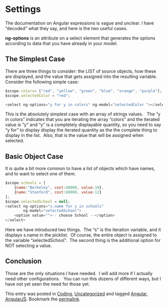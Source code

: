 #  Settings

The documentation on Angular expressions is vague and unclear.  I have “decoded” what they say, and here is the two useful cases.  

**ng-options** is an attribute on a select element that generates the options according to data that you have already in your model.

## The Simplest Case

There are three things to consider: the LIST of source objects, how these are displayed, and the value that gets assigned into the resulting variable.  Consider the following simple case:

```js
$scope.colors= ["red", "yellow", "green", "blue", "orange", "purple"];
$scope.selectedColor = "red";

<select ng-options="y for y in colors" ng-model="selectedColor "></select>
```


This is the absolutely simplest case with an array of strings values.   The “y in colors” indicates that you are iterating the array “colors” and the iterated value is “y” and “y” is a completely displayable quantity, so you need to say “y for” to display display the iterated quantity as the the complete thing to display in the list.  Also, that is the value that will be assigned when selected.

## Basic Object Case

It is quite a bit more common to have a list of objects which have names, and to want to select one of them.

```js
$scope.schools = [
    {name:"Berkeley", cost:40000, value:10},
    {name:"Stanford", cost:60000, value:12}
];
$scope.selectedSchool = null;
<select ng-options="s.name for s in schools"
        ng-model="selectedSchool">
    <option value="">-- choose School --</option>
</select>
```


Here we have introduced two things.  The “s” is the iteration variable, and it displays s.name in the picklist.  Of course, the entire object is assigned to the variable “selectedSchool”.  The second thing is the additional option for NOT selecting a value.

## Conclusion

Those are the only situations I have needed.  I will add more if I actually need other configurations.   You can run this dozens of different ways, but I have not yet seen the need for those yet.

This entry was posted in [Coding](https://agiletribe.purplehillsbooks.com/category/coding/), [Uncategorized](https://agiletribe.purplehillsbooks.com/category/uncategorized/) and tagged [Angular](https://agiletribe.purplehillsbooks.com/tag/angular/), [AngularJS](https://agiletribe.purplehillsbooks.com/tag/angularjs/). Bookmark the [permalink](https://agiletribe.purplehillsbooks.com/2017/11/24/hints-for-ng-options/ "Permalink to Hints for ng-options").